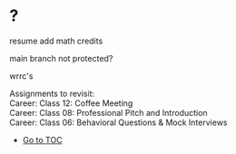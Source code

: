 # ?

resume add math credits  

main branch not protected?  

wrrc's  

Assignments to revisit:  
    Career: Class 12: Coffee Meeting  
    Career: Class 08: Professional Pitch and Introduction  
    Career: Class 06: Behavioral Questions & Mock Interviews  

- [Go to TOC](README.md)
